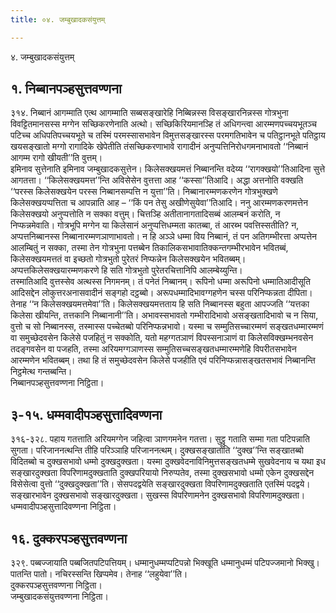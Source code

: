 ```yaml
---
title: ०४. जम्बुखादकसंयुत्तम्

---
```

४. जम्बुखादकसंयुत्तम्  


## १. निब्बानपञ्हसुत्तवण्णना

३१४. निब्बानं आगम्माति एत्थ आगम्माति सब्बसङ्खारेहि निब्बिन्नस्स विसङ्खारनिन्नस्स गोत्रभुना विवट्टितमानसस्स मग्गेन सच्छिकरणेनाति अत्थो। सच्छिकिरियमानञ्हि तं अधिगन्त्वा आरम्मणपच्चयभूतञ्च पटिच्च अधिपतिपच्चयभूते च तस्मिं परमस्सासभावेन विमुत्तसङ्खारस्स परमगतिभावेन च पतिट्ठानभूते पतिट्ठाय खयसङ्खातो मग्गो रागादिके खेपेतीति तंसच्छिकरणाभावे रागादीनं अनुप्पत्तिनिरोधगमनाभावतो ‘‘निब्बानं आगम्म रागो खीयती’’ति वुत्तम्।  
इमिनाव सुत्तेनाति इमिनाव जम्बुखादकसुत्तेन। किलेसक्खयमत्तं निब्बानन्ति वदेय्य ‘‘रागक्खयो’’तिआदिना सुत्ते आगतत्ता। ‘‘किलेसक्खयमत्त’’न्ति अविसेसेन वुत्तत्ता आह ‘‘कस्सा’’तिआदि। अद्धा अत्तनोति वक्खति ‘‘परस्स किलेसक्खयेन परस्स निब्बानसम्पत्ति न युत्ता’’ति। निब्बानारम्मणकरणेन गोत्रभुक्खणे किलेसक्खयप्पत्तिता च आपन्नाति आह – ‘‘किं पन तेसु अखीणेसुयेवा’’तिआदि। ननु आरम्मणकरणमत्तेन किलेसक्खयो अनुप्पत्तोति न सक्का वत्तुम्। चित्तञ्हि अतीतानागतादिसब्बं आलम्बनं करोति, न निप्फन्नमेवाति। गोत्रभूपि मग्गेन या किलेसानं अनुप्पत्तिधम्मता कातब्बा, तं आरब्भ पवत्तिस्सतीति? न, अप्पत्तनिब्बानस्स निब्बानारम्मणञाणाभावतो। न हि अञ्ञे धम्मा विय निब्बानं, तं पन अतिगम्भीरत्ता अप्पत्तेन आलम्बितुं न सक्का, तस्मा तेन गोत्रभुना पत्तब्बेन तिकालिकसभावातिक्कन्तगम्भीरभावेन भवितब्बं, किलेसक्खयमत्ततं वा इच्छतो गोत्रभुतो पुरेतरं निप्फन्नेन किलेसक्खयेन भवितब्बम्। अप्पत्तकिलेसक्खयारम्मणकरणे हि सति गोत्रभुतो पुरेतरचित्तानिपि आलम्बेय्युन्ति।  
तस्मातिआदि वुत्तस्सेव अत्थस्स निगमनम्। तं पनेतं निब्बानम्। रूपिनो धम्मा अरूपिनो धम्मातिआदीसूति आदिसद्देन लोकुत्तरअनासवादीनं सङ्गहो दट्ठब्बो। अरूपधम्मादिभावग्गहणेन चस्स परिनिप्फन्नता दीपिता। तेनाह ‘‘न किलेसक्खयमत्तमेवा’’ति। किलेसक्खयमत्तताय हि सति निब्बानस्स बहुता आपज्जति ‘‘यत्तका किलेसा खीयन्ति, तत्तकानि निब्बानानी’’ति। अभावस्सभावतो गम्भीरादिभावो असङ्खतादिभावो च न सिया, वुत्तो च सो निब्बानस्स, तस्मास्स पच्चेतब्बो परिनिप्फन्नभावो। यस्मा च सम्मुतिसच्चारम्मणं सङ्खतधम्मारम्मणं वा समुच्छेदवसेन किलेसे पजहितुं न सक्कोति, यतो महग्गतञाणं विपस्सनाञाणं वा किलेसविक्खम्भनवसेन तदङ्गवसेन वा पजहति, तस्मा अरियमग्गञाणस्स सम्मुतिसच्चसङ्खतधम्मारम्मणेहि विपरीतसभावेन आरम्मणेन भवितब्बम्। तथा हि तं समुच्छेदवसेन किलेसे पजहीति एवं परिनिप्फन्नासङ्खतसभावं निब्बानन्ति निट्ठमेत्थ गन्तब्बन्ति।  
निब्बानपञ्हसुत्तवण्णना निट्ठिता।  


## ३-१५. धम्मवादीपञ्हसुत्तादिवण्णना

३१६-३२८. पहाय गतत्ताति अरियमग्गेन जहित्वा ञाणगमनेन गतत्ता। सुट्ठु गताति सम्मा गता पटिपन्नाति सुगता। परिजाननत्थन्ति तीहि परिञ्ञाहि परिजाननत्थम्। दुक्खसङ्खातोति ‘‘दुक्ख’’न्ति सङ्खातब्बो विदितब्बो च दुक्खसभावो धम्मो दुक्खदुक्खता। यस्मा दुक्खवेदनाविनिमुत्तसङ्खतधम्मे सुखवेदनाय च यथा इध सङ्खारदुक्खता विपरिणामदुक्खताति दुक्खपरियायो निरुप्पतेव, तस्मा दुक्खसभावो धम्मो एकेन दुक्खसद्देन विसेसेत्वा वुत्तो ‘‘दुक्खदुक्खता’’ति। सेसपदद्वयेति सङ्खारदुक्खता विपरिणामदुक्खताति एतस्मिं पदद्वये। सङ्खारभावेन दुक्खसभावो सङ्खारदुक्खता। सुखस्स विपरिणामनेन दुक्खसभावो विपरिणामदुक्खता।  
धम्मवादीपञ्हसुत्तादिवण्णना निट्ठिता।  


## १६. दुक्करपञ्हसुत्तवण्णना

३२९. पब्बज्जायाति पब्बजितपटिपत्तियम्। धम्मानुधम्मप्पटिपन्नो भिक्खूति धम्मानुधम्मं पटिपज्जमानो भिक्खु। पातन्ति पातो। नचिरस्सन्ति खिप्पमेव। तेनाह ‘‘लहुयेवा’’ति।  
दुक्करपञ्हसुत्तवण्णना निट्ठिता।  
जम्बुखादकसंयुत्तवण्णना निट्ठिता।  